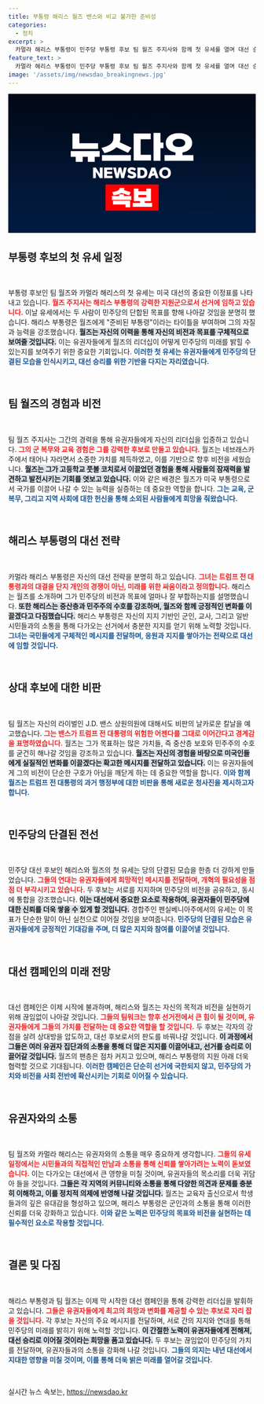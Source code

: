 ```yaml
---
title: 부통령 해리스 월즈 밴스와 비교 불가한 준비성
categories:
  - 정치
excerpt: >
  카멀라 해리스 부통령이 민주당 부통령 후보 팀 월즈 주지사와 함께 첫 유세를 열며 대선 승리를 다짐했다. 월즈는 트럼프 전 대통령과의 대결에서 준비된 부통령으로서의 자신감을 내비쳤다. 해리스가 월즈를 통해 밝은 미래를 제시하며 지지자들에게 화답을 요청한 이번 유세, 그 결과는 어떻게 될까?
feature_text: >
  카멀라 해리스 부통령이 민주당 부통령 후보 팀 월즈 주지사와 함께 첫 유세를 열며 대선 승리를 다짐했다. 월즈는 트럼프 전 대통령과의 대결에서 준비된 부통령으로서의 자신감을 내비쳤다. 해리스가 월즈를 통해 밝은 미래를 제시하며 지지자들에게 화답을 요청한 이번 유세, 그 결과는 어떻게 될까?
image: '/assets/img/newsdao_breakingnews.jpg'
---
```


<p><img src="/assets/img/newsdao_breakingnews.jpg" alt="bookingtag 속보" /></p>

<h2 data-ke-size="size26">부통령 후보의 첫 유세 일정</h2>

<p data-ke-size="size16">&nbsp;</p>  

<p>부통령 후보인 팀 월즈와 카멀라 해리스의 첫 유세는 미국 대선의 중요한 이정표를 나타내고 있습니다. <b><span style="color: #ee2323;">월즈 주지사는 해리스 부통령의 강력한 지원군으로서 선거에 임하고 있습니다.</span></b> 이날 유세에서는 두 사람이 민주당의 단합된 목표를 향해 나아갈 것임을 분명히 했습니다. 해리스 부통령은 월즈에게 "준비된 부통령"이라는 타이틀을 부여하며 그의 자질과 능력을 강조했습니다. <b><span style="background-color: #21538527;">월즈는 자신의 이력을 통해 자신의 비전과 목표를 구체적으로 보여줄 것입니다.</span></b> 이는 유권자들에게 월즈의 리더십이 어떻게 민주당의 미래를 밝힐 수 있는지를 보여주기 위한 중요한 기회입니다. <b><span style="color: #1a5490;">이러한 첫 유세는 유권자들에게 민주당의 단결된 모습을 인식시키고, 대선 승리를 위한 기반을 다지는 자리였습니다.</span></b></p>

<p data-ke-size="size16">&nbsp;</p>  

<h2 data-ke-size="size26">팀 월즈의 경험과 비전</h2>

<p data-ke-size="size16">&nbsp;</p>  

<p>팀 월즈 주지사는 그간의 경력을 통해 유권자들에게 자신의 리더십을 입증하고 있습니다. <b><span style="color: #ee2323;">그의 군 복무와 교육 경험은 그를 강력한 후보로 만들고 있습니다.</span></b> 월즈는 네브래스카 주에서 태어나 자라면서 소중한 가치를 체득하였고, 이를 기반으로 향후 비전을 세웠습니다. <b><span style="background-color: #21538527;">월즈는 그가 고등학교 풋볼 코치로서 이끌었던 경험을 통해 사람들의 잠재력을 발견하고 발전시키는 기회를 엿보고 있습니다.</span></b> 이와 같은 배경은 월즈가 미국 부통령으로서 국가를 이끌어 나갈 수 있는 능력을 실증하는 데 중요한 역할을 합니다. <b><span style="color: #1a5490;">그는 교육, 군 복무, 그리고 지역 사회에 대한 헌신을 통해 소외된 사람들에게 희망을 줘왔습니다.</span></b></p>

<p data-ke-size="size16">&nbsp;</p>  

<h2 data-ke-size="size26">해리스 부통령의 대선 전략</h2>

<p data-ke-size="size16">&nbsp;</p>  

<p>카멀라 해리스 부통령은 자신의 대선 전략을 분명히 하고 있습니다. <b><span style="color: #ee2323;">그녀는 트럼프 전 대통령과의 대결을 단지 개인의 경쟁이 아닌, 미래를 위한 싸움이라고 정의합니다.</span></b> 해리스는 월즈를 소개하며 그가 민주당의 비전과 목표에 얼마나 잘 부합하는지를 설명했습니다. <b><span style="background-color: #21538527;">또한 해리스는 중산층과 민주주의 수호를 강조하며, 월즈와 함께 긍정적인 변화를 이끌겠다고 다짐했습니다.</span></b> 해리스 부통령은 자신의 지지 기반인 군인, 교사, 그리고 일반 시민들과의 소통을 통해 다가오는 선거에서 충분한 지지를 얻기 위해 노력할 것입니다. <b><span style="color: #1a5490;">그녀는 국민들에게 구체적인 메시지를 전달하며, 응원과 지지를 쌓아가는 전략으로 대선에 임할 것입니다.</span></b></p>

<p data-ke-size="size16">&nbsp;</p>  

<h2 data-ke-size="size26">상대 후보에 대한 비판</h2>

<p data-ke-size="size16">&nbsp;</p>  

<p>팀 월즈는 자신의 라이벌인 J.D. 밴스 상원의원에 대해서도 비판의 날카로운 칼날을 예고했습니다. <b><span style="color: #ee2323;">그는 밴스가 트럼프 전 대통령의 위험한 어젠다를 그대로 이어간다고 경계감을 표명하였습니다.</span></b> 월즈는 그가 목표하는 많은 가치들, 즉 중산층 보호와 민주주의 수호를 굳건히 해나갈 것임을 강조하고 있습니다. <b><span style="background-color: #21538527;">월즈는 자신의 경험을 바탕으로 미국인들에게 실질적인 변화를 이끌겠다는 확고한 메시지를 전달하고 있습니다.</span></b> 이는 유권자들에게 그의 비전이 단순한 구호가 아님을 깨닫게 하는 데 중요한 역할을 합니다. <b><span style="color: #1a5490;">이와 함께 월즈는 트럼프 전 대통령의 과거 행정부에 대한 비판을 통해 새로운 청사진을 제시하고자 합니다.</span></b></p>

<p data-ke-size="size16">&nbsp;</p>

<h2 data-ke-size="size26">민주당의 단결된 전선</h2>

<p data-ke-size="size16">&nbsp;</p>  

<p>민주당 대선 후보인 해리스와 월즈의 첫 유세는 당의 단결된 모습을 한층 더 강하게 만들었습니다. <b><span style="color: #ee2323;">그들의 연대는 유권자들에게 희망적인 메시지를 전달하며, 개혁의 필요성을 점점 더 부각시키고 있습니다.</span></b> 두 후보는 서로를 지지하며 민주당의 비전을 공유하고, 동시에 통합을 강조했습니다. <b><span style="background-color: #21538527;">이는 대선에서 중요한 요소로 작용하여, 유권자들이 민주당에 대한 신뢰를 더욱 쌓을 수 있게 할 것입니다.</span></b> 경합주인 펜실베니아주에서의 유세는 이 목표가 단순한 말이 아닌 실천으로 이어질 것임을 보여줍니다. <b><span style="color: #1a5490;">민주당의 단결된 모습은 유권자들에게 긍정적인 기대감을 주며, 더 많은 지지와 참여를 이끌어낼 것입니다.</span></b></p>

<p data-ke-size="size16">&nbsp;</p>

<h2 data-ke-size="size26">대선 캠페인의 미래 전망</h2>

<p data-ke-size="size16">&nbsp;</p>  

<p>대선 캠페인은 이제 시작에 불과하며, 해리스와 월즈는 자신의 목적과 비전을 실현하기 위해 끊임없이 나아갈 것입니다. <b><span style="color: #ee2323;">그들의 팀워크는 향후 선거전에서 큰 힘이 될 것이며, 유권자들에게 그들의 가치를 전달하는 데 중요한 역할을 할 것입니다.</span></b> 두 후보는 각자의 강점을 살려 상대방을 압도하고, 대선 후보로서의 판도를 바꿔나갈 것입니다. <b><span style="background-color: #21538527;">이 과정에서 그들은 여러 유권자 집단과의 소통을 통해 더 많은 지지를 이끌어내고, 선거를 승리로 이끌어갈 것입니다.</span></b> 월즈의 팬층은 점차 커지고 있으며, 해리스 부통령의 지원 아래 더욱 협력할 것으로 기대됩니다. <b><span style="color: #1a5490;">이러한 캠페인은 단순히 선거에 국한되지 않고, 민주당의 가치와 비전을 사회 전반에 확산시키는 기회로 이어질 수 있습니다.</span></b></p>

<p data-ke-size="size16">&nbsp;</p>  

<h2 data-ke-size="size26">유권자와의 소통</h2>

<p data-ke-size="size16">&nbsp;</p>  

<p>팀 월즈와 카멀라 해리스는 유권자와의 소통을 매우 중요하게 생각합니다. <b><span style="color: #ee2323;">그들의 유세 일정에서는 시민들과의 직접적인 만남과 소통을 통해 신뢰를 쌓아가려는 노력이 돋보였습니다.</span></b> 이는 다가오는 대선에서 큰 영향을 미칠 것이며, 유권자들의 목소리를 더욱 귀담아 들을 것입니다. <b><span style="background-color: #21538527;">그들은 각 지역의 커뮤니티와 소통을 통해 다양한 의견과 문제를 충분히 이해하고, 이를 정치적 의제에 반영해 나갈 것입니다.</span></b> 월즈는 교육자 출신으로서 학생들과의 깊은 유대감을 형성하고 있으며, 해리스 부통령은 군인과의 소통을 통해 이러한 신뢰를 더욱 강화하고 있습니다. <b><span style="color: #1a5490;">이와 같은 노력은 민주당의 목표와 비전을 실현하는 데 필수적인 요소로 작용할 것입니다.</span></b></p>

<p data-ke-size="size16">&nbsp;</p>  

<h2 data-ke-size="size26">결론 및 다짐</h2>

<p data-ke-size="size16">&nbsp;</p>  

<p>해리스 부통령과 팀 월즈는 이제 막 시작한 대선 캠페인을 통해 강력한 리더십을 발휘하고 있습니다. <b><span style="color: #ee2323;">그들은 유권자들에게 최고의 희망과 변화를 제공할 수 있는 후보로 자리 잡을 것입니다.</span></b> 각 후보는 자신의 주요 메시지를 전달하며, 서로 간의 지지와 연대를 통해 민주당의 미래를 밝히기 위해 노력할 것입니다. <b><span style="background-color: #21538527;">이 간절한 노력이 유권자들에게 전해져, 대선 승리로 이어질 것이라는 희망을 품고 있습니다.</span></b> 두 후보는 끊임없이 민주당의 가치를 전달하며, 유권자들과의 소통을 강화해 나갈 것입니다. <b><span style="color: #1a5490;">그들의 의지는 내년 대선에서 지대한 영향을 미칠 것이며, 이를 통해 더욱 밝은 미래를 열어갈 것입니다.</span></b> </p>

<p data-ke-size="size16">&nbsp;</p>  
실시간 뉴스 속보는, <a href="https://newsdao.kr" rel="dofollow">https://newsdao.kr</a>


